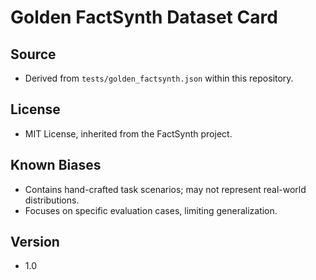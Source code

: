 # Golden FactSynth Dataset Card

## Source
- Derived from `tests/golden_factsynth.json` within this repository.

## License
- MIT License, inherited from the FactSynth project.

## Known Biases
- Contains hand-crafted task scenarios; may not represent real-world distributions.
- Focuses on specific evaluation cases, limiting generalization.

## Version
- 1.0
